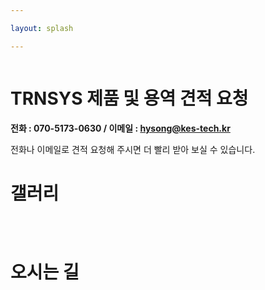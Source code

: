 ```yaml
---

layout: splash

---
```

<figure claass="align-center">
	<img src="{{ site.url }}/assets/images/splash.png" alt="">
</figure>

# TRNSYS 제품 및 용역 견적 요청
**전화 : 070-5173-0630 / 이메일 : hysong@kes-tech.kr**

전화나 이메일로 견적 요청해 주시면 더 빨리 받아 보실 수 있습니다. 

# 갤러리
<figure style="width: 25%" claass="align-left">
	<img src="{{ site.url }}/assets/images/logo.jpg" alt="">
</figure>
<figure style="width: 25%" claass="align-center">
	<img src="{{ site.url }}/assets/images/pic1.jpg" alt="">
</figure>
<figure style="width: 25%" claass="align-right">
	<img src="{{ site.url }}/assets/images/pic2.jpg" alt="">
</figure>

# 오시는 길
<!-- * 카카오맵 - 지도퍼가기 -->
<!-- 1. 지도 노드 -->
<div id="daumRoughmapContainer1708177449511" class="root_daum_roughmap root_daum_roughmap_landing"></div>

<!--
	2. 설치 스크립트
	* 지도 퍼가기 서비스를 2개 이상 넣을 경우, 설치 스크립트는 하나만 삽입합니다.
-->
<script charset="UTF-8" class="daum_roughmap_loader_script" src="https://ssl.daumcdn.net/dmaps/map_js_init/roughmapLoader.js"></script>

<!-- 3. 실행 스크립트 -->
<script charset="UTF-8">
	new daum.roughmap.Lander({
		"timestamp" : "1708177449511",
		"key" : "2i5up",
		"mapWidth" : "640",
		"mapHeight" : "360"
	}).render();
</script>